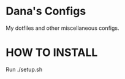 Dana's Configs
==============

My dotfiles and other miscellaneous configs.

HOW TO INSTALL
==============

Run ./setup.sh
